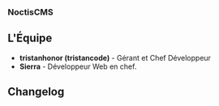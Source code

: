 ### NoctisCMS

## L'Équipe
* __tristanhonor (tristancode)__  - Gérant et Chef Développeur
* __Sierra__  - Développeur Web en chef.

## Changelog
